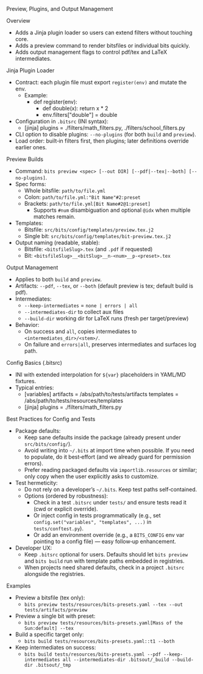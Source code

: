 Preview, Plugins, and Output Management

Overview
- Adds a Jinja plugin loader so users can extend filters without touching core.
- Adds a preview command to render bitsfiles or individual bits quickly.
- Adds output management flags to control pdf/tex and LaTeX intermediates.

Jinja Plugin Loader
- Contract: each plugin file must export `register(env)` and mutate the env.
  - Example:
    - def register(env):
      - def double(x): return x * 2
      - env.filters["double"] = double
- Configuration in `.bitsrc` (INI syntax):
  - [jinja]
    plugins = ./filters/math_filters.py, ./filters/school_filters.py
- CLI option to disable plugins: `--no-plugins` (for both `build` and `preview`).
- Load order: built‑in filters first, then plugins; later definitions override earlier ones.

Preview Builds
- Command: `bits preview <spec> [--out DIR] [--pdf|--tex|--both] [--no-plugins]`.
- Spec forms:
  - Whole bitsfile: `path/to/file.yml`
  - Colon: `path/to/file.yml:"Bit Name"#2:preset`
  - Brackets: `path/to/file.yml[Bit Name#2@1:preset]`
    - Supports `#num` disambiguation and optional `@idx` when multiple matches remain.
- Templates:
  - Bitsfile: `src/bits/config/templates/preview.tex.j2`
  - Single bit: `src/bits/config/templates/bit-preview.tex.j2`
- Output naming (readable, stable):
  - Bitsfile: `<bitsfileSlug>.tex` (and `.pdf` if requested)
  - Bit: `<bitsfileSlug>__<bitSlug>__n-<num>__p-<preset>.tex`

Output Management
- Applies to both `build` and `preview`.
- Artifacts: `--pdf`, `--tex`, or `--both` (default preview is tex; default build is pdf).
- Intermediates:
  - `--keep-intermediates` = `none | errors | all`
  - `--intermediates-dir` to collect aux files
  - `--build-dir` working dir for LaTeX runs (fresh per target/preview)
- Behavior:
  - On success and `all`, copies intermediates to `<intermediates_dir>/<stem>/`.
  - On failure and `errors|all`, preserves intermediates and surfaces log path.

Config Basics (.bitsrc)
- INI with extended interpolation for `${var}` placeholders in YAML/MD fixtures.
- Typical entries:
  - [variables]
    artifacts = /abs/path/to/tests/artifacts
    templates = /abs/path/to/tests/resources/templates
  - [jinja]
    plugins = ./filters/math_filters.py

Best Practices for Config and Tests
- Package defaults:
  - Keep sane defaults inside the package (already present under `src/bits/config/`).
  - Avoid writing into `~/.bits` at import time when possible. If you need to populate, do it best‑effort (and we already guard for permission errors).
  - Prefer reading packaged defaults via `importlib.resources` or similar; only copy when the user explicitly asks to customize.
- Test hermeticity:
  - Do not rely on a developer’s `~/.bits`. Keep test paths self‑contained.
  - Options (ordered by robustness):
    - Check in a test `.bitsrc` under `tests/` and ensure tests read it (cwd or explicit override).
    - Or inject config in tests programmatically (e.g., set `config.set("variables", "templates", ...)` in `tests/conftest.py`).
    - Or add an environment override (e.g., a `BITS_CONFIG` env var pointing to a config file) — easy follow‑up enhancement.
- Developer UX:
  - Keep `.bitsrc` optional for users. Defaults should let `bits preview` and `bits build` run with template paths embedded in registries.
  - When projects need shared defaults, check in a project `.bitsrc` alongside the registries.

Examples
- Preview a bitsfile (tex only):
  - `bits preview tests/resources/bits-presets.yaml --tex --out tests/artifacts/preview`
- Preview a single bit with preset:
  - `bits preview tests/resources/bits-presets.yaml[Mass of the Sun:default] --tex`
- Build a specific target only:
  - `bits build tests/resources/bits-presets.yaml::t1 --both`
- Keep intermediates on success:
  - `bits build tests/resources/bits-presets.yaml --pdf --keep-intermediates all --intermediates-dir .bitsout/_build --build-dir .bitsout/_tmp`

